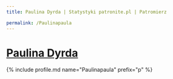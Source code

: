 ```yaml
---
title: Paulina Dyrda | Statystyki patronite.pl | Patromierz

permalink: /Paulinapaula
---
```


# [Paulina Dyrda](https://patronite.pl/Paulinapaula)

{% include profile.md name="Paulinapaula" prefix="p" %}
